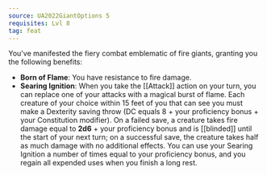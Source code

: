 ```yaml
---
source: UA2022GiantOptions 5
requisites: Lvl 8
tag: feat
---
```


You've manifested the fiery combat emblematic of fire giants, granting you the following benefits:

- **Born of Flame**: You have resistance to fire damage.
- **Searing Ignition**: When you take the [[Attack]] action on your turn, you can replace one of your attacks with a magical burst of flame. Each creature of your choice within 15 feet of you that can see you must make a Dexterity saving throw (DC equals 8 + your proficiency bonus + your Constitution modifier). On a failed save, a creature takes fire damage equal to **2d6** + your proficiency bonus and is [[blinded]] until the start of your next turn; on a successful save, the creature takes half as much damage with no additional effects. You can use your Searing Ignition a number of times equal to your proficiency bonus, and you regain all expended uses when you finish a long rest.

